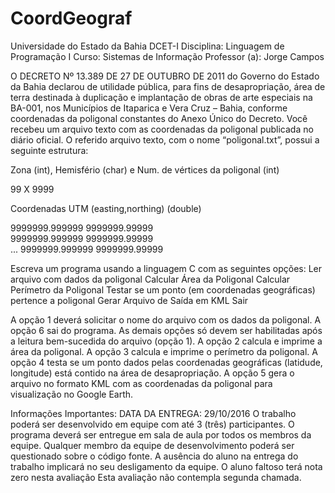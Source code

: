 # CoordGeograf

Universidade do Estado da Bahia
DCET-I
Disciplina:
Linguagem de Programação I
Curso:
Sistemas de Informação
Professor (a):
Jorge Campos




O DECRETO Nº 13.389 DE 27 DE OUTUBRO DE 2011 do Governo do Estado da Bahia declarou de utilidade pública, para fins de desapropriação, área de terra destinada à duplicação e implantação de obras de arte especiais na BA-001, nos Municípios de Itaparica e Vera Cruz – Bahia, conforme coordenadas da poligonal constantes do Anexo Único do Decreto.
Você recebeu um arquivo texto com as coordenadas da poligonal publicada no diário oficial. O referido arquivo texto, com o nome “poligonal.txt”, possui a seguinte estrutura:

Zona (int), Hemisfério (char) e Num. de vértices da poligonal (int)

99 X 9999			

Coordenadas UTM (easting,northing) (double)

9999999.999999  9999999.99999  
9999999.999999  9999999.99999 		
...
9999999.999999  9999999.99999

Escreva um programa usando a linguagem C com as seguintes opções: 
Ler arquivo com dados da poligonal
Calcular Área da Poligonal
Calcular Perímetro da Poligonal
Testar se um ponto (em coordenadas geográficas) pertence a poligonal
Gerar Arquivo de Saída em KML
Sair


A opção 1 deverá solicitar o nome do arquivo com os dados da poligonal. A opção 6 sai do programa. 
As demais opções só devem ser habilitadas após a leitura bem-sucedida do arquivo (opção 1). A opção 2 calcula e imprime a área da poligonal. A opção 3 calcula e imprime o perímetro da poligonal. A opção 4 testa se um ponto dados pelas coordenadas geográficas (latidude, longitude) está contido na área de desapropriação. A opção 5 gera o arquivo no formato KML com as coordenadas da poligonal para visualização no Google Earth.

Informações Importantes:
DATA DA ENTREGA: 29/10/2016
O trabalho poderá ser desenvolvido em equipe com até 3 (três) participantes.
O programa deverá ser entregue em sala de aula por todos os membros da equipe.
Qualquer membro da equipe de desenvolvimento poderá ser questionado sobre o código fonte.
A ausência do aluno na entrega do trabalho implicará no seu desligamento da equipe. O aluno faltoso terá nota zero nesta avaliação 
Esta avaliação não contempla segunda chamada. 
